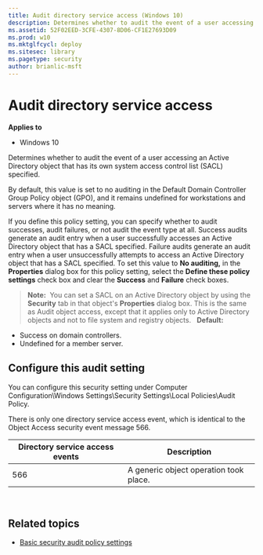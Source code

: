 ```yaml
---
title: Audit directory service access (Windows 10)
description: Determines whether to audit the event of a user accessing an Active Directory object that has its own system access control list (SACL) specified.
ms.assetid: 52F02EED-3CFE-4307-8D06-CF1E27693D09
ms.prod: w10
ms.mktglfcycl: deploy
ms.sitesec: library
ms.pagetype: security
author: brianlic-msft
---
```


# Audit directory service access

**Applies to**
-   Windows 10

Determines whether to audit the event of a user accessing an Active Directory object that has its own system access control list (SACL) specified.

By default, this value is set to no auditing in the Default Domain Controller Group Policy object (GPO), and it remains undefined for workstations and servers where it has no meaning.

If you define this policy setting, you can specify whether to audit successes, audit failures, or not audit the event type at all. Success audits generate an audit entry when a user successfully accesses an Active Directory object that has a SACL specified. Failure audits generate an audit entry when a user unsuccessfully attempts to access an Active Directory object that has a SACL specified. To set this value to **No auditing,** in the **Properties** dialog box for this policy setting, select the **Define these policy settings** check box and clear the **Success** and **Failure** check boxes.
> **Note:**  You can set a SACL on an Active Directory object by using the **Security** tab in that object's **Properties** dialog box. This is the same as Audit object access, except that it applies only to Active Directory objects and not to file system and registry objects.
 
**Default:**

-   Success on domain controllers.
-   Undefined for a member server.

## Configure this audit setting

You can configure this security setting under Computer Configuration\\Windows Settings\\Security Settings\\Local Policies\\Audit Policy.

There is only one directory service access event, which is identical to the Object Access security event message 566.

| Directory service access events | Description                            |
|---------------------------------|----------------------------------------|
| 566                             | A generic object operation took place. |
 
## Related topics

- [Basic security audit policy settings](basic-security-audit-policy-settings.md)
 
 
